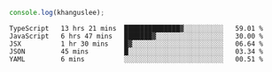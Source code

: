 ```js
console.log(khanguslee);
```

<!--START_SECTION:waka-->
```text
TypeScript   13 hrs 21 mins  ██████████████▓░░░░░░░░░░   59.01 % 
JavaScript   6 hrs 47 mins   ███████▓░░░░░░░░░░░░░░░░░   30.00 % 
JSX          1 hr 30 mins    █▓░░░░░░░░░░░░░░░░░░░░░░░   06.64 % 
JSON         45 mins         █░░░░░░░░░░░░░░░░░░░░░░░░   03.34 % 
YAML         6 mins          ░░░░░░░░░░░░░░░░░░░░░░░░░   00.51 % 
```
<!--END_SECTION:waka-->

<!--
**khanguslee/khanguslee** is a ✨ _special_ ✨ repository because its `README.md` (this file) appears on your GitHub profile.

Here are some ideas to get you started:

- 🔭 I’m currently working on ...
- 🌱 I’m currently learning ...
- 👯 I’m looking to collaborate on ...
- 🤔 I’m looking for help with ...
- 💬 Ask me about ...
- 📫 How to reach me: ...
- 😄 Pronouns: ...
- ⚡ Fun fact: ...
-->

